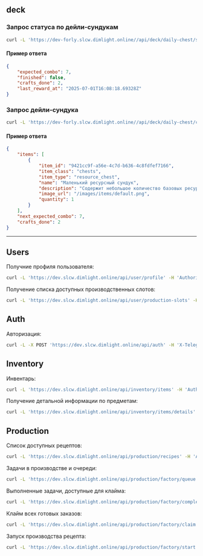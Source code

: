 ## deck 

### Запрос статуса по дейли-сундукам

 ```bash
 curl -L 'https://dev-forly.slcw.dimlight.online//api/deck/daily-chest/status' -H 'Authorization: Bearer {{jwt}}'
 ```

#### Пример ответа
```json
{
    "expected_combo": 7,
    "finished": false,
    "crafts_done": 2,
    "last_reward_at": "2025-07-01T16:08:18.69328Z"
}
```

### Запрос дейли-сундука

 ```bash
 curl -L 'https://dev-forly.slcw.dimlight.online//api/deck/daily-chest/claim' -H 'Content-Type: application/json' -H 'Authorization: Bearer {{jwt}}' -d '{"combo":6,"chest_indices":[1]}'
 ```

#### Пример ответа
```json
{
    "items": [
        {
            "item_id": "9421cc9f-a56e-4c7d-b636-4c8fdfef7166",
            "item_class": "chests",
            "item_type": "resource_chest",
            "name": "Маленький ресурсный сундук",
            "description": "Содержит небольшое количество базовых ресурсов.",
            "image_url": "/images/items/default.png",
            "quantity": 1
        }
    ],
    "next_expected_combo": 7,
    "crafts_done": 2
}
```

----

## Users

Получние профиля пользователя:
```bash
curl -L 'https://dev.slcw.dimlight.online/api/user/profile' -H 'Authorization: Bearer {{jwt}}'
```

Получение списка доступных производственных слотов:
```bash
curl -L 'https://dev.slcw.dimlight.online/api/user/production-slots' -H 'Authorization: Bearer {{jwt}}'
```

## Auth

Авторизация:
```bash
curl -L -X POST 'https://dev.slcw.dimlight.online/api/auth' -H 'X-Telegram-Init-Data: user=%7B%22id%22%3A123456789%2C%22first_name%22%3A%22John%22%2C%22username%22%3A%22john_doe%22%7D&auth_date=1672531200&hash=a1b2c3d4e5f6...' -H 'Accept: application/json' -H 'Authorization: Bearer {{jwt}}'
```

## Inventory

Инвентарь:
```bash
curl -L 'https://dev.slcw.dimlight.online/api/inventory/items' -H 'Authorization: Bearer {{jwt}}' -d ''
```

Получение детальной информации по предметам:
```bash
curl -L 'https://dev.slcw.dimlight.online/api/inventory/items/details' -H 'Content-Type: application/json' -H 'Authorization: Bearer {{jwt}}' -d '{"items":[{"item_id":"1ac8c2b0-0a7d-4e0e-a6d2-9a90b9094b60"},{"item_id":"aa58eb38-5e91-47f0-bd4e-6ed02cb059b1"}]}'
```

## Production

Список доступных рецептов:
```bash
curl -L 'https://dev.slcw.dimlight.online/api/production/recipes' -H 'Authorization: Bearer {{jwt}}'
```

Задачи в производстве и очереди:
```bash
curl -L 'https://dev.slcw.dimlight.online/api/production/factory/queue' -H 'Authorization: Bearer {{jwt}}'
```

Выполненные задачи, доступные для клайма:
```bash
curl -L 'https://dev.slcw.dimlight.online/api/production/factory/completed' -H 'Authorization: Bearer {{jwt}}'
```

 Клайм всех готовых заказов:
 ```bash
 curl -L 'https://dev.slcw.dimlight.online/api/production/factory/claim' -H 'Content-Type: application/json' -H 'Authorization: Bearer {{jwt}}' -d '{}'
 ```

 Запуск производства рецепта:
 ```bash
 curl -L 'https://dev.slcw.dimlight.online/api/production/factory/start' -H 'Content-Type: application/json' -H 'Authorization: Bearer {{jwt}}' -d '{"recipe_id":"9b9a4a62-7e79-4f1c-8dbe-62784be4c9d2","execution_count":1}'
 ```


